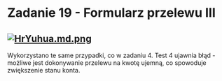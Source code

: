 # Zadanie 19 - Formularz przelewu III
[![HrYuhua.md.png](https://iili.io/HrYuhua.md.png)](https://freeimage.host/i/HrYuhua)
---
Wykorzystano te same przypadki, co w zadaniu 4. Test 4 ujawnia błąd - możliwe jest dokonywanie przelewu na kwotę ujemną, co spowoduje zwiększenie stanu konta.
